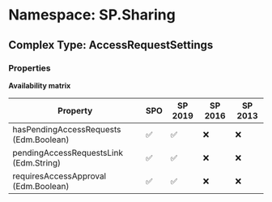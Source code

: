 # Namespace: SP.Sharing

## Complex Type: AccessRequestSettings

### Properties

**Availability matrix**

Property | SPO | SP 2019 | SP 2016 | SP 2013
----------|-----|---------|---------|--------
hasPendingAccessRequests (Edm.Boolean) | ✅ | ✅ | ❌ | ❌
pendingAccessRequestsLink (Edm.String) | ✅ | ✅ | ❌ | ❌
requiresAccessApproval (Edm.Boolean) | ✅ | ✅ | ❌ | ❌
